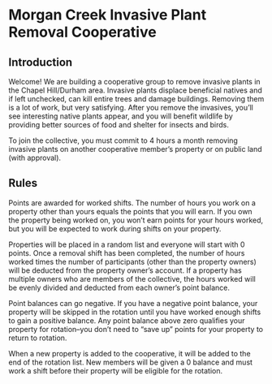 # Morgan Creek Invasive Plant Removal Cooperative

## Introduction

Welcome! We are building a cooperative group to remove invasive plants in the Chapel Hill/Durham area. Invasive plants displace beneficial natives and if left unchecked, can kill entire trees and damage buildings. Removing them is a lot of work, but very satisfying. After you remove the invasives, you’ll see interesting native plants appear, and you will benefit wildlife by providing better sources of food and shelter for insects and birds.

To join the collective, you must commit to 4 hours a month removing invasive plants on another cooperative member’s property or on public land (with approval).

## Rules

Points are awarded for worked shifts. The number of hours you work on a property other than yours equals the points that you will earn. If you own the property being worked on, you won’t earn points for your hours worked, but you will be expected to work during shifts on your property.

Properties will be placed in a random list and everyone will start with 0 points. Once a removal shift has been completed, the number of hours worked times the number of participants (other than the property owners) will be deducted from the property owner’s account. If a property has multiple owners who are members of the collective, the hours worked will be evenly divided and deducted from each owner’s point balance.

Point balances can go negative. If you have a negative point balance, your property will be skipped in the rotation until you have worked enough shifts to gain a positive balance. Any point balance above zero qualifies your property for rotation–you don’t need to “save up” points for your property to return to rotation.

When a new property is added to the cooperative, it will be added to the end of the rotation list. New members will be given a 0 balance and must work a shift before their property will be eligible for the rotation.
